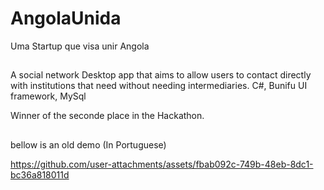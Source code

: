 # AngolaUnida
 Uma Startup que visa unir Angola
 
##
A social network Desktop app that aims to allow users to contact directly with institutions that need without needing intermediaries.
C#, Bunifu UI framework, MySql

Winner of the seconde place in the Hackathon.
##

bellow is an old demo (In Portuguese)

https://github.com/user-attachments/assets/fbab092c-749b-48eb-8dc1-bc36a818011d


